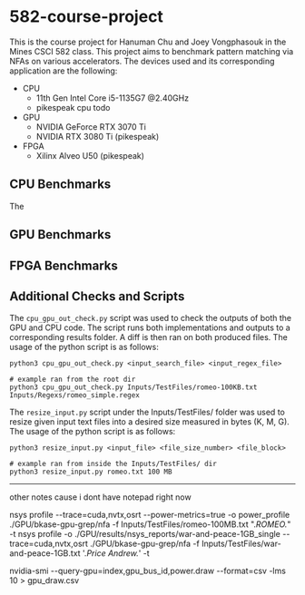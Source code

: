 # 582-course-project
This is the course project for Hanuman Chu and Joey Vongphasouk in the Mines CSCI 582 class. This project aims to benchmark pattern matching via NFAs on various accelerators. The devices used and its corresponding application are the following:
- CPU
    - 11th Gen Intel Core i5-1135G7 @2.40GHz
    - pikespeak cpu todo
- GPU
    - NVIDIA GeForce RTX 3070 Ti
    - NVIDIA RTX 3080 Ti (pikespeak)
- FPGA
    - Xilinx Alveo U50 (pikespeak)

## CPU Benchmarks
The 

## GPU Benchmarks

## FPGA Benchmarks


## Additional Checks and Scripts
The `cpu_gpu_out_check.py` script was used to check the outputs of both the GPU and CPU code. The script runs both implementations and outputs to a corresponding results folder. A diff is then ran on both produced files. The usage of the python script is as follows:

    python3 cpu_gpu_out_check.py <input_search_file> <input_regex_file>
    
    # example ran from the root dir
    python3 cpu_gpu_out_check.py Inputs/TestFiles/romeo-100KB.txt Inputs/Regexs/romeo_simple.regex

The `resize_input.py` script under the Inputs/TestFiles/ folder was used to resize given input text files into a desired size measured in bytes (K, M, G). The usage of the python script is as follows: 

    python3 resize_input.py <input_file> <file_size_number> <file_block>

    # example ran from inside the Inputs/TestFiles/ dir
    python3 resize_input.py romeo.txt 100 MB








---
other notes cause i dont have notepad right now

nsys profile --trace=cuda,nvtx,osrt --power-metrics=true -o power_profile ./GPU/bkase-gpu-grep/nfa -f Inputs/TestFiles/romeo-100MB.txt ".*ROMEO.*" -t
nsys profile -o ./GPU/results/nsys_reports/war-and-peace-1GB_single --trace=cuda,nvtx,osrt ./GPU/bkase-gpu-grep/nfa -f Inputs/TestFiles/war-and-peace-1GB.txt '.*Price Andrew.*' -t

nvidia-smi --query-gpu=index,gpu_bus_id,power.draw --format=csv -lms 10 > gpu_draw.csv